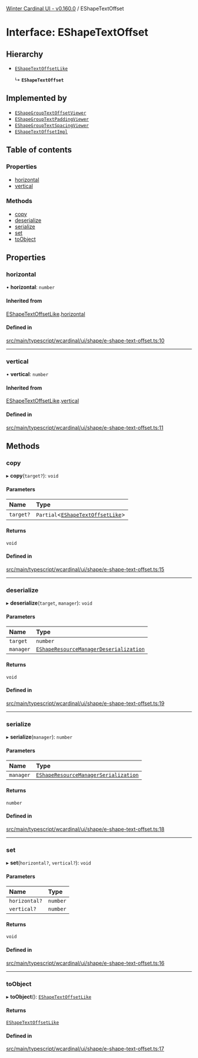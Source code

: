 [Winter Cardinal UI - v0.160.0](../index.md) / EShapeTextOffset

# Interface: EShapeTextOffset

## Hierarchy

- [`EShapeTextOffsetLike`](EShapeTextOffsetLike.md)

  ↳ **`EShapeTextOffset`**

## Implemented by

- [`EShapeGroupTextOffsetViewer`](../classes/EShapeGroupTextOffsetViewer.md)
- [`EShapeGroupTextPaddingViewer`](../classes/EShapeGroupTextPaddingViewer.md)
- [`EShapeGroupTextSpacingViewer`](../classes/EShapeGroupTextSpacingViewer.md)
- [`EShapeTextOffsetImpl`](../classes/EShapeTextOffsetImpl.md)

## Table of contents

### Properties

- [horizontal](EShapeTextOffset.md#horizontal)
- [vertical](EShapeTextOffset.md#vertical)

### Methods

- [copy](EShapeTextOffset.md#copy)
- [deserialize](EShapeTextOffset.md#deserialize)
- [serialize](EShapeTextOffset.md#serialize)
- [set](EShapeTextOffset.md#set)
- [toObject](EShapeTextOffset.md#toobject)

## Properties

### horizontal

• **horizontal**: `number`

#### Inherited from

[EShapeTextOffsetLike](EShapeTextOffsetLike.md).[horizontal](EShapeTextOffsetLike.md#horizontal)

#### Defined in

[src/main/typescript/wcardinal/ui/shape/e-shape-text-offset.ts:10](https://github.com/winter-cardinal/winter-cardinal-ui/blob/v0.160.0/src/main/typescript/wcardinal/ui/shape/e-shape-text-offset.ts#L10)

___

### vertical

• **vertical**: `number`

#### Inherited from

[EShapeTextOffsetLike](EShapeTextOffsetLike.md).[vertical](EShapeTextOffsetLike.md#vertical)

#### Defined in

[src/main/typescript/wcardinal/ui/shape/e-shape-text-offset.ts:11](https://github.com/winter-cardinal/winter-cardinal-ui/blob/v0.160.0/src/main/typescript/wcardinal/ui/shape/e-shape-text-offset.ts#L11)

## Methods

### copy

▸ **copy**(`target?`): `void`

#### Parameters

| Name | Type |
| :------ | :------ |
| `target?` | `Partial`<[`EShapeTextOffsetLike`](EShapeTextOffsetLike.md)\> |

#### Returns

`void`

#### Defined in

[src/main/typescript/wcardinal/ui/shape/e-shape-text-offset.ts:15](https://github.com/winter-cardinal/winter-cardinal-ui/blob/v0.160.0/src/main/typescript/wcardinal/ui/shape/e-shape-text-offset.ts#L15)

___

### deserialize

▸ **deserialize**(`target`, `manager`): `void`

#### Parameters

| Name | Type |
| :------ | :------ |
| `target` | `number` |
| `manager` | [`EShapeResourceManagerDeserialization`](../classes/EShapeResourceManagerDeserialization.md) |

#### Returns

`void`

#### Defined in

[src/main/typescript/wcardinal/ui/shape/e-shape-text-offset.ts:19](https://github.com/winter-cardinal/winter-cardinal-ui/blob/v0.160.0/src/main/typescript/wcardinal/ui/shape/e-shape-text-offset.ts#L19)

___

### serialize

▸ **serialize**(`manager`): `number`

#### Parameters

| Name | Type |
| :------ | :------ |
| `manager` | [`EShapeResourceManagerSerialization`](../classes/EShapeResourceManagerSerialization.md) |

#### Returns

`number`

#### Defined in

[src/main/typescript/wcardinal/ui/shape/e-shape-text-offset.ts:18](https://github.com/winter-cardinal/winter-cardinal-ui/blob/v0.160.0/src/main/typescript/wcardinal/ui/shape/e-shape-text-offset.ts#L18)

___

### set

▸ **set**(`horizontal?`, `vertical?`): `void`

#### Parameters

| Name | Type |
| :------ | :------ |
| `horizontal?` | `number` |
| `vertical?` | `number` |

#### Returns

`void`

#### Defined in

[src/main/typescript/wcardinal/ui/shape/e-shape-text-offset.ts:16](https://github.com/winter-cardinal/winter-cardinal-ui/blob/v0.160.0/src/main/typescript/wcardinal/ui/shape/e-shape-text-offset.ts#L16)

___

### toObject

▸ **toObject**(): [`EShapeTextOffsetLike`](EShapeTextOffsetLike.md)

#### Returns

[`EShapeTextOffsetLike`](EShapeTextOffsetLike.md)

#### Defined in

[src/main/typescript/wcardinal/ui/shape/e-shape-text-offset.ts:17](https://github.com/winter-cardinal/winter-cardinal-ui/blob/v0.160.0/src/main/typescript/wcardinal/ui/shape/e-shape-text-offset.ts#L17)

